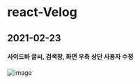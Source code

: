 # react-Velog

## 2021-02-23
#### 사이드바 글씨, 검색창, 화면 우측 상단 사용자 수정
![image](https://user-images.githubusercontent.com/61797683/108792863-9e504580-75c5-11eb-8551-30a5ab9bcce9.png)

